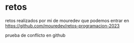 # retos
retos realizados por mi de mouredev que podemos entrar en https://github.com/mouredev/retos-programacion-2023

prueba de conflicto en github
